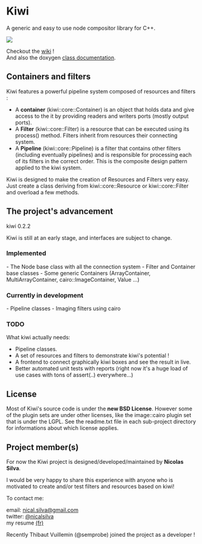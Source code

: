 <h1> Kiwi </h1>

A generic and easy to use node compositor library for C++. 


<img src='http://img808.imageshack.us/img808/4377/kiwiboxespng01.png' border='0'/>

Checkout the [wiki](http://github.com/nical/kiwi/wiki) !<br/>
And also the doxygen [class documentation](http://nical.github.com/kiwi/doc/doxygen/html/annotated.html).

<h2> Containers and filters </h2>

Kiwi features a powerful pipeline system composed of resources and filters : 
<ul>
	<li>A <b>container</b> (kiwi::core::Container) is an object that holds data and give access to the it by providing readers and writers ports (mostly output ports).</li>
	<li>A <b>Filter</b> (kiwi::core::Filter) is a resource that can be executed using its process() method. Filters inherit from resources their connecting system. </li>
	<li>A <b>Pipeline</b> (kiwi::core::Pipeline) is a filter that contains other filters (including eventually pipelines) and is responsible for processing each of its filters in the correct order. This is the composite design pattern applied to the kiwi system. </li>
</ul>

Kiwi is designed to make the creation of Resources and Filters very easy. Just create a class deriving from kiwi::core::Resource or kiwi::core::Filter and overload a few methods.

<h2> The project's advancement </h2>

kiwi 0.2.2

Kiwi is still at an early stage, and interfaces are subject to change.

<h3> Implemented </h3>
 - The Node base class with all the connection system
 - Filter and Container base classes 
 - Some generic Containers (ArrayContainer, MultiArrayContainer, cairo::ImageContainer, Value ...)

<h3> Currently in development </h3>
 - Pipeline classes
 - Imaging filters using cairo

<h3> TODO </h3>
What kiwi actually needs:
<ul>
 <li> Pipeline classes. </li>
 <li> A set of resources and filters to demonstrate kiwi's potential ! </li>
 <li> A frontend to connect graphically kiwi boxes and see the result in live. </li>
 <li> Better automated unit tests with reports (right now it's a huge load of use cases with tons of assert(..) everywhere...)
</ul> 

<h2> License </h2>

Most of Kiwi's source code is under the <b>new BSD License</b>. However some of the plugin sets 
are under other licenses, like the image::cairo plugin set that is under the LGPL. See the
readme.txt file in each sub-project directory for informations about which license applies.

<h2> Project member(s) </h2>

For now the Kiwi project is designed/developed/maintained by <b>Nicolas Silva</b>.

I would be very happy to share this experience with anyone who is motivated to create and/or test filters and resources based on kiwi!

To contact me:

email: nical.silva@gmail.com <br/>
twitter: [@nicalsilva](http://twitter.com/#!/nicalsilva)<br/>
my resume [(fr)](http://github.com/nical/resume/raw/master/fr/NicolasSilva.pdf)<br/>

Recently Thibaut Vuillemin (@semprobe) joined the project as a developer !
